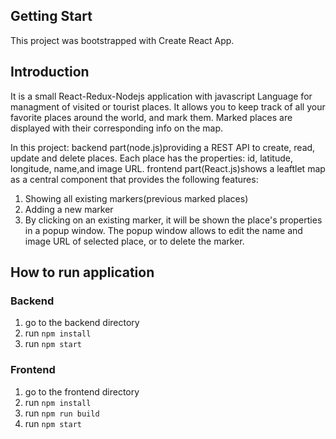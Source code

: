 ## Getting Start
This project was bootstrapped with Create React App.

## Introduction

It is a small React-Redux-Nodejs application with javascript Language for managment of visited or tourist places. It allows you to keep track of all your favorite places around the world, and mark them. Marked places are displayed with their corresponding info on the map.

 In this project:
 backend part(node.js)providing a REST API to create, read, update and delete places. Each place has the properties: id, latitude, longitude, name,and image URL.
 frontend part(React.js)shows a leaftlet map as a central component that provides the following features:
 1. Showing all existing markers(previous marked places)
 2. Adding a new marker
 3. By clicking on an existing marker, it will be shown the place's properties in a popup window. The popup window allows to edit the name and image URL of selected place, or to       delete the marker.

## How to run application
### Backend
1. go to the backend directory
2. run `npm install`
3. run `npm start`

### Frontend
1. go to the frontend directory
2. run `npm install`
3. run `npm run build`
4. run `npm start`
